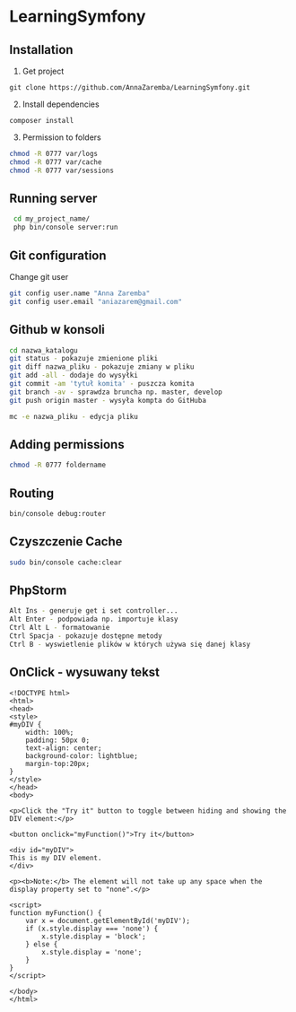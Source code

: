 LearningSymfony
===============

Installation
------------

1. Get project
```
git clone https://github.com/AnnaZaremba/LearningSymfony.git
```
2. Install dependencies
```
composer install
```
3. Permission to folders
```bash
chmod -R 0777 var/logs
chmod -R 0777 var/cache
chmod -R 0777 var/sessions
```

Running server
------------
```bash
 cd my_project_name/
 php bin/console server:run
```

Git configuration
-----------------

Change git user
```bash
git config user.name "Anna Zaremba"
git config user.email "aniazarem@gmail.com"
```

Github w konsoli
----------------
```bash
cd nazwa_katalogu
git status - pokazuje zmienione pliki
git diff nazwa_pliku - pokazuje zmiany w pliku
git add -all - dodaje do wysyłki
git commit -am 'tytuł komita' - puszcza komita
git branch -av - sprawdza bruncha np. master, develop
git push origin master - wysyła kompta do GitHuba

mc -e nazwa_pliku - edycja pliku

```
Adding permissions
------------------
```bash
chmod -R 0777 foldername
```

Routing
-------
```bash
bin/console debug:router
```

Czyszczenie Cache
-----------------
```bash
sudo bin/console cache:clear
```

PhpStorm
--------
```bash
Alt Ins - generuje get i set controller...
Alt Enter - podpowiada np. importuje klasy
Ctrl Alt L - formatowanie
Ctrl Spacja - pokazuje dostępne metody
Ctrl B - wyswietlenie plików w których używa się danej klasy
```

OnClick - wysuwany tekst
------------------------
```$xslt
<!DOCTYPE html>
<html>
<head>
<style>
#myDIV {
    width: 100%;
    padding: 50px 0;
    text-align: center;
    background-color: lightblue;
    margin-top:20px;
}
</style>
</head>
<body>

<p>Click the "Try it" button to toggle between hiding and showing the DIV element:</p>

<button onclick="myFunction()">Try it</button>

<div id="myDIV">
This is my DIV element.
</div>

<p><b>Note:</b> The element will not take up any space when the display property set to "none".</p>

<script>
function myFunction() {
    var x = document.getElementById('myDIV');
    if (x.style.display === 'none') {
        x.style.display = 'block';
    } else {
        x.style.display = 'none';
    }
}
</script>

</body>
</html>
```


